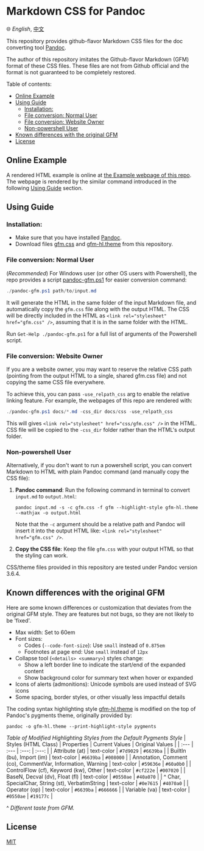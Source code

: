 # Markdown CSS for Pandoc

🌐 *English*, [中文](./ReadMe-cn.md)

This repository provides github-flavor Markdown CSS files for the doc converting tool [Pandoc](https://github.com/jgm/pandoc).

The author of this repository imitates the Github-flavor Markdown (GFM) format of these CSS files. These files are not from Github official and the format is not guaranteed to be completely restored.

Table of contents:
- [Online Example](#online-example)
- [Using Guide](#using-guide)
  - [Installation:](#installation)
  - [File conversion: Normal User](#file-conversion-normal-user)
  - [File conversion: Website Owner](#file-conversion-website-owner)
  - [Non-powershell User](#non-powershell-user)
- [Known differences with the original GFM](#known-differences-with-the-original-gfm)
- [License](#license)


## Online Example

A rendered HTML example is online at [the Example webpage of this repo](https://wklchris.github.io/markdown-css-for-pandoc/example.html). The webpage is rendered by the similar command introduced in the following [Using Guide](#using-guide) section.


## Using Guide

### Installation:

- Make sure that you have installed [Pandoc](https://github.com/jgm/pandoc/releases).
- Download files [gfm.css](./gfm.css) and [gfm-hl.theme](./gfm-hl.theme) from this repository. 

### File conversion: Normal User

(*Recommended*) For Windows user (or other OS users with Powershell), the repo provides a script [pandoc-gfm.ps1](./pandoc-gfm.ps1) for easier conversion command:

```powershell
./pandoc-gfm.ps1 path/to/input.md
```

It will generate the HTML in the same folder of the input Markdown file, and automatically copy the `gfm.css` file along with the output HTML. The CSS will be directly included in the HTML as `<link rel="stylesheet" href="gfm.css" />`, assuming that it is in the same folder with the HTML.

Run `Get-Help ./pandoc-gfm.ps1` for a full list of arguments of the Powershell script.

### File conversion: Website Owner

If you are a website owner, you may want to reserve the relative CSS path (pointing from the output HTML to a single, shared gfm.css file) and not copying the same CSS file everywhere.

To achieve this, you can pass `-use_relpath_css` arg to enable the relative linking feature. For example, the webpages of this repo are rendered with:

```powershell
./pandoc-gfm.ps1 docs/*.md -css_dir docs/css -use_relpath_css
```

This will gives `<link rel="stylesheet" href="css/gfm.css" />` in the HTML. CSS file will be copied to the `-css_dir` folder rather than the HTML's output folder.

### Non-powershell User

Alternatively, if you don't want to run a powershell script, you can convert Markdown to HTML with plain Pandoc command (and manually copy the CSS file):

1. **Pandoc command**: Run the following command in terminal to convert `input.md` to `output.html`:

   ```
   pandoc input.md -s -c gfm.css -f gfm --highlight-style gfm-hl.theme --mathjax -o output.html 
   ```

   Note that the `-c` argument should be a relative path and Pandoc will insert it into the output HTML like: `<link rel="stylesheet" href="gfm.css" />`.

2. **Copy the CSS file**: Keep the file `gfm.css` with your output HTML so that the styling can work.

CSS/theme files provided in this repository are tested under Pandoc version 3.6.4.


## Known differences with the original GFM

Here are some known differences or customization that deviates from the original GFM style. They are features but not bugs, so they are not likely to be 'fixed'.

- Max width: Set to 60em
- Font sizes:
  - Codes (`--code-font-size`): Use `small` instead of `0.875em` 
  - Footnotes at page end: Use `small` instead of `12px`
- Collapse tool (`<details> <summary>`) styles change:
  - Show a left border line to indicate the start/end of the expanded content
  - Show background color for summary text when hover or expanded
- Icons of alerts (admonitions): Unicode symbols are used instead of SVG icons
- Some spacing, border styles, or other visually less impactful details

The coding syntax highlighting style [gfm-hl.theme](./gfm-hl.theme) is modified on the top of Pandoc's pygments theme, originally provided by:

```
pandoc -o gfm-hl.theme --print-highlight-style pygments
```

*Table of Modified Highlighting Styles from the Default Pygments Style*
| Styles (HTML Class) | Properties | Current Values | Original Values |
| :--- | :--- | :---: | :---: |
| Attribute (at) | text-color | `#7d9029` | `#6639ba` |
| BuiltIn (bu), Import (im) | text-color | `#6639ba` | `#008000` |
| Annotation, Comment (co), CommentVar, Information, Warning | text-color | `#59636e` | `#60a0b0` |
| ControlFlow (cf), Keyword (kw), Other | text-color | `#cf222e` | `#007020` |
| BaseN, Decval (dv), Float (fl) | text-color | `#0550ae` | `#40a070` |
| \^ Char, SpecialChar, String (st), VerbatimString | text-color | `#0e7615` | `#4070a0` |
| Operator (op) | text-color | `#6639ba` | `#666666` |
| Variable (va) | text-color | `#0550ae` | `#19177c` |

\^ *Different taste from GFM.*

## License

[MIT](./LICENSE)
